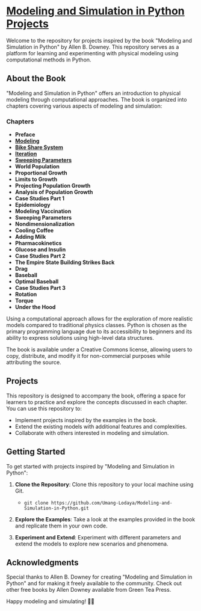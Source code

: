 # [Modeling and Simulation in Python Projects](https://greenteapress.com/modsimpy/ModSimPy3.pdf)

Welcome to the repository for projects inspired by the book "Modeling and Simulation in Python" by Allen B. Downey. This repository serves as a platform for learning and experimenting with physical modeling using computational methods in Python.

## About the Book

"Modeling and Simulation in Python" offers an introduction to physical modeling through computational approaches. The book is organized into chapters covering various aspects of modeling and simulation:

### Chapters

- **Preface**
- [**Modeling**](https://github.com/Umang-Lodaya/Modelling-and-Simulation-in-Python/tree/main/Chapter%2001%20-%20Modelling)
- [**Bike Share System**](https://github.com/Umang-Lodaya/Modelling-and-Simulation-in-Python/tree/main/Chapter%2002%20-%20Bike%20Share)
- [**Iteration**](https://github.com/Umang-Lodaya/Modelling-and-Simulation-in-Python/tree/main/Chapter%2003%20-%20Iterative%20Modelling)
- [**Sweeping Parameters**](https://github.com/Umang-Lodaya/Modelling-and-Simulation-in-Python/tree/main/Chapter%2004%20-%20Sweeping%20Parameters)
- **World Population**
- **Proportional Growth**
- **Limits to Growth**
- **Projecting Population Growth**
- **Analysis of Population Growth**
- **Case Studies Part 1**
- **Epidemiology**
- **Modeling Vaccination**
- **Sweeping Parameters**
- **Nondimensionalization**
- **Cooling Coffee**
- **Adding Milk**
- **Pharmacokinetics**
- **Glucose and Insulin**
- **Case Studies Part 2**
- **The Empire State Building Strikes Back**
- **Drag**
- **Baseball**
- **Optimal Baseball**
- **Case Studies Part 3**
- **Rotation**
- **Torque**
- **Under the Hood**

Using a computational approach allows for the exploration of more realistic models compared to traditional physics classes. Python is chosen as the primary programming language due to its accessibility to beginners and its ability to express solutions using high-level data structures.

The book is available under a Creative Commons license, allowing users to copy, distribute, and modify it for non-commercial purposes while attributing the source.

## Projects

This repository is designed to accompany the book, offering a space for learners to practice and explore the concepts discussed in each chapter. You can use this repository to:

- Implement projects inspired by the examples in the book.
- Extend the existing models with additional features and complexities.
- Collaborate with others interested in modeling and simulation.

## Getting Started

To get started with projects inspired by "Modeling and Simulation in Python":

1. **Clone the Repository**: Clone this repository to your local machine using Git.
   - ```git clone https://github.com/Umang-Lodaya/Modeling-and-Simulation-in-Python.git```

3. **Explore the Examples**: Take a look at the examples provided in the book and replicate them in your own code.

4. **Experiment and Extend**: Experiment with different parameters and extend the models to explore new scenarios and phenomena.


## Acknowledgments

Special thanks to Allen B. Downey for creating "Modeling and Simulation in Python" and for making it freely available to the community. Check out other free books by Allen Downey available from Green Tea Press.

Happy modeling and simulating! 🚀🐍
